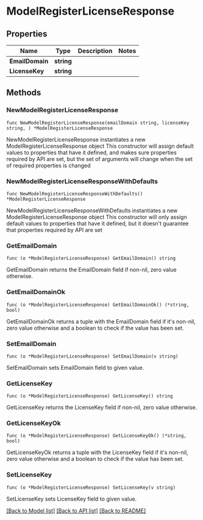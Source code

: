 # ModelRegisterLicenseResponse

## Properties

Name | Type | Description | Notes
------------ | ------------- | ------------- | -------------
**EmailDomain** | **string** |  | 
**LicenseKey** | **string** |  | 

## Methods

### NewModelRegisterLicenseResponse

`func NewModelRegisterLicenseResponse(emailDomain string, licenseKey string, ) *ModelRegisterLicenseResponse`

NewModelRegisterLicenseResponse instantiates a new ModelRegisterLicenseResponse object
This constructor will assign default values to properties that have it defined,
and makes sure properties required by API are set, but the set of arguments
will change when the set of required properties is changed

### NewModelRegisterLicenseResponseWithDefaults

`func NewModelRegisterLicenseResponseWithDefaults() *ModelRegisterLicenseResponse`

NewModelRegisterLicenseResponseWithDefaults instantiates a new ModelRegisterLicenseResponse object
This constructor will only assign default values to properties that have it defined,
but it doesn't guarantee that properties required by API are set

### GetEmailDomain

`func (o *ModelRegisterLicenseResponse) GetEmailDomain() string`

GetEmailDomain returns the EmailDomain field if non-nil, zero value otherwise.

### GetEmailDomainOk

`func (o *ModelRegisterLicenseResponse) GetEmailDomainOk() (*string, bool)`

GetEmailDomainOk returns a tuple with the EmailDomain field if it's non-nil, zero value otherwise
and a boolean to check if the value has been set.

### SetEmailDomain

`func (o *ModelRegisterLicenseResponse) SetEmailDomain(v string)`

SetEmailDomain sets EmailDomain field to given value.


### GetLicenseKey

`func (o *ModelRegisterLicenseResponse) GetLicenseKey() string`

GetLicenseKey returns the LicenseKey field if non-nil, zero value otherwise.

### GetLicenseKeyOk

`func (o *ModelRegisterLicenseResponse) GetLicenseKeyOk() (*string, bool)`

GetLicenseKeyOk returns a tuple with the LicenseKey field if it's non-nil, zero value otherwise
and a boolean to check if the value has been set.

### SetLicenseKey

`func (o *ModelRegisterLicenseResponse) SetLicenseKey(v string)`

SetLicenseKey sets LicenseKey field to given value.



[[Back to Model list]](../README.md#documentation-for-models) [[Back to API list]](../README.md#documentation-for-api-endpoints) [[Back to README]](../README.md)


